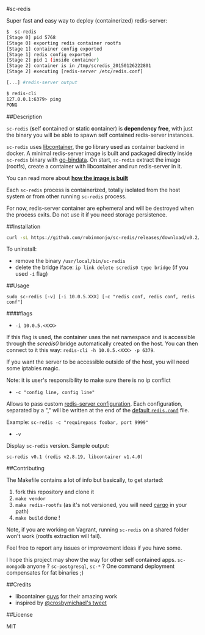 #sc-redis

Super fast and easy way to deploy (containerized) redis-server:

````bash
$  sc-redis
[Stage 0] pid 5768
[Stage 0] exporting redis container rootfs
[Stage 1] container config exported
[Stage 1] redis config exported
[Stage 2] pid 1 (inside container)
[Stage 2] container is in /tmp/scredis_20150126222801
[Stage 2] executing [redis-server /etc/redis.conf]

[...] #redis-server output

$ redis-cli
127.0.0.1:6379> ping
PONG
````

##Description

`sc-redis` (**s**elf **c**ontained or **s**tatic **c**ontainer) is **dependency free**, with just the binary you will be able to spawn self contained redis-server instances.

`sc-redis` uses [libcontainer](https://github.com/docker/libcontainer), the go library used as container backend in docker.
A minimal redis-server image is built and packaged directly inside `sc-redis` binary with [go-bindata](https://github.com/jteeuwen/go-bindata).
On start, `sc-redis` extract the image (rootfs), create a container with libcontainer and run
redis-server in it.

You can read more about [**how the image is built**](https://github.com/robinmonjo/sc-redis/blob/master/BUILD_IMAGE.md)

Each `sc-redis` process is containerized, totally isolated from the host system or from other running `sc-redis` process.

For now, redis-server container are ephemeral and will be destroyed when the process exits.
Do not use it if you need storage persistence.

##Installation

````bash
curl -sL https://github.com/robinmonjo/sc-redis/releases/download/v0.2/sc-redis-v0.2_x86_64.tgz | tar -C /usr/local/bin -zxf -
````

To uninstall:
* remove the binary `/usr/local/bin/sc-redis`
* delete the bridge iface: `ip link delete scredis0 type bridge` (if you used `-i` flag)

##Usage

`sudo sc-redis [-v] [-i 10.0.5.XXX] [-c "redis conf, redis conf, redis conf"]`


####flags

- `-i 10.0.5.<XXX>`

If this flag is used, the container uses the net namespace and is accessible through the *scredis0* bridge automatically created on the host.
You can then connect to it this way: `redis-cli -h 10.0.5.<XXX> -p 6379`.

If you want the server to be accessible outside of the host, you will need some iptables magic.

Note: it is user's responsibility to make sure there is no ip conflict


- `-c "config line, config line"`

Allows to pass custom [redis-server configuration](http://redis.io/topics/config). Each configuration, separated by a ","
will be written at the end of the [default `redis.conf`](https://raw.githubusercontent.com/antirez/redis/2.8/redis.conf) file.

Example: `sc-redis -c "requirepass foobar, port 9999"`

- `-v`

Display `sc-redis` version. Sample output:

`sc-redis v0.1 (redis v2.8.19, libcontainer v1.4.0)`

##Contributing

The Makefile contains a lot of info but basically, to get started:

1. fork this repository and clone it
2. `make vendor`
3. `make redis-rootfs` (as it's not versioned, you will need [cargo](https://github.com/robinmonjo/cargo) in your path)
4. `make build` done !

Note, if you are working on Vagrant, running `sc-redis` on a shared folder won't work (rootfs extraction will fail).

Feel free to report any issues or improvement ideas if you have some.

I hope this project may show the way for other self contained apps. `sc-mongodb` anyone ? `sc-postgresql`, `sc-*` ?
One command deployment compensates for fat binaries ;)

##Credits

* libcontainer [guys](https://github.com/docker/libcontainer/blob/master/MAINTAINERS) for their amazing work
* inspired by [@crosbymichael's tweet](https://twitter.com/crosbymichael/status/543235554263830528)

##License

MIT

